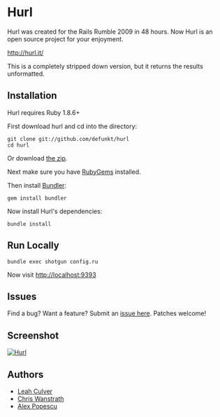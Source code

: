 Hurl
====

Hurl was created for the Rails Rumble 2009 in 48 hours.
Now Hurl is an open source project for your enjoyment.

<http://hurl.it/>

This is a completely stripped down version, but it returns the results
unformatted.


Installation
------------

Hurl requires Ruby 1.8.6+

First download hurl and cd into the directory:

    git clone git://github.com/defunkt/hurl
    cd hurl

Or download [the zip](http://github.com/defunkt/hurl/zipball/master).

Next make sure you have [RubyGems](https://rubygems.org/pages/download) installed.

Then install [Bundler](http://gembundler.com/):

    gem install bundler

Now install Hurl's dependencies:

    bundle install


Run Locally
-----------

    bundle exec shotgun config.ru

Now visit <http://localhost:9393>


Issues
------

Find a bug? Want a feature? Submit an [issue
here](http://github.com/defunkt/hurl/issues). Patches welcome!


Screenshot
----------

[![Hurl](http://img.skitch.com/20091020-xtiqtj4eajuxs43iu5h3be7upj.png)](http://hurl.it)


Authors
-------

* [Leah Culver][2]
* [Chris Wanstrath][3]
* [Alex Popescu][4]

[1]: http://r09.railsrumble.com/
[2]: http://github.com/leah
[3]: http://github.com/defunkt
[4]: http://twitter.com/al3xandru
